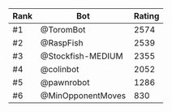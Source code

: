 Rank|Bot|Rating
---|---|---
#1|@ToromBot|2574
#2|@RaspFish|2539
#3|@Stockfish-MEDIUM|2355
#4|@colinbot|2052
#5|@pawnrobot|1286
#6|@MinOpponentMoves|830

